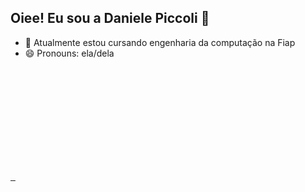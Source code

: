 ## Oiee! Eu sou a Daniele Piccoli 👋

- 🌱 Atualmente estou cursando engenharia da computação na Fiap
- 😄 Pronouns: ela/dela

<div>
  <a href="https://github.com/danipicoli">
  <img height="180em" scr="![Anurag's GitHub stats](https://github-readme-stats.vercel.app/api?username=danipiccoli&show_icons=true&theme=radical)"/>
  <img height="180em" scr="https://github-readme-stats.vercel.app/api?username=danipiccoli&show_icons=true&theme=dracula&include_all_commits=true&cont_private=true"/>
  <img height="180em" scr="(https://github-readme-stats.vercel.app/api/top-langs/?username=danipiccoli&layout=compact&langs_count+16&theme=dracula)"/>
  </a>
</div>
